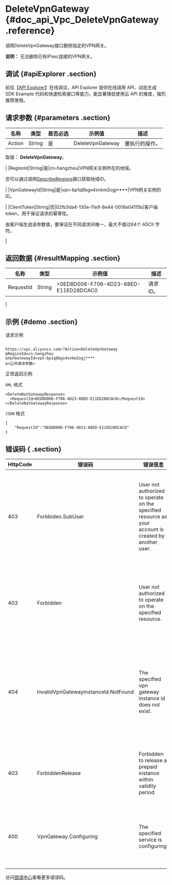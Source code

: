 # DeleteVpnGateway {#doc_api_Vpc_DeleteVpnGateway .reference}

调用DeleteVpnGateway接口删除指定的VPN网关。

**说明：** 无法删除已有IPsec连接的VPN网关。

## 调试 {#apiExplorer .section}

前往【[API Explorer](https://api.aliyun.com/#product=Vpc&api=DeleteVpnGateway)】在线调试，API Explorer 提供在线调用 API、动态生成 SDK Example 代码和快速检索接口等能力，能显著降低使用云 API 的难度，强烈推荐使用。

## 请求参数 {#parameters .section}

|名称|类型|是否必选|示例值|描述|
|--|--|----|---|--|
|Action|String|是|DeleteVpnGateway|要执行的操作。

 取值： **DeleteVpnGateway**。

 |
|RegionId|String|是|cn-hangzhou|VPN网关实例所在的地域。

 您可以通过调用[DescribeRegions](~~36063~~)接口获取地域ID。

 |
|VpnGatewayId|String|是|vpn-bp1q8bgx4xnkm2ogj\*\*\*\*|VPN网关实例的ID。

 |
|ClientToken|String|否|02fb3da4-130e-11e9-8e44-0016e04115b|客户端token，用于保证请求的幂等性。

 由客户端生成该参数值，要保证在不同请求间唯一，最大不值过64个 ASCII 字符。

 |

## 返回数据 {#resultMapping .section}

|名称|类型|示例值|描述|
|--|--|---|--|
|RequestId|String|\>0ED8D006-F706-4D23-88ED-E11ED28DCAC0|请求ID。

 |

## 示例 {#demo .section}

请求示例

``` {#request_demo}

https://vpc.aliyuncs.com/?Action=DeleteVpnGateway
&RegionId=cn-hangzhou
&VpnGatewayId=vpn-bp1q8bgx4xnkm2ogj****
&<公共请求参数>

```

正常返回示例

`XML` 格式

``` {#xml_return_success_demo}
<DeleteNatGatewayResponse>
  <RequestId>0ED8D006-F706-4D23-88ED-E11ED28DCAC0</RequestId>
</DeleteNatGatewayResponse>

```

`JSON` 格式

``` {#json_return_success_demo}
{
	"RequestId":"0ED8D006-F706-4D23-88ED-E11ED28DCAC0"
}
```

## 错误码 { .section}

|HttpCode|错误码|错误信息|描述|
|--------|---|----|--|
|403|Forbbiden.SubUser|User not authorized to operate on the specified resource as your account is created by another user.|您没有权限操作该资源，请您申请操作权限后再试。|
|403|Forbidden|User not authorized to operate on the specified resource.|您没有权限操作指定资源，请提交工单咨询。|
|404|InvalidVpnGatewayInstanceId.NotFound|The specified vpn gateway instance id does not exist.|指定的 VPN 网关不存在，请您检查 VPN 网关是否正确。|
|403|ForbiddenRelease|Forbidden to release a prepaid instance within validity period|不允许在合同期内释放预付费实例。|
|400|VpnGateway.Configuring|The specified service is configuring.|服务正在配置中，请您稍后再试。|

访问[错误中心](https://error-center.aliyun.com/status/product/Vpc)查看更多错误码。

